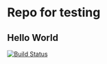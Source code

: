 # Repo for testing

## Hello World

[![Build Status](https://travis-ci.org/shahobik/test.svg?branch=master)](https://travis-ci.org/shahobik/test)